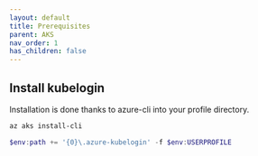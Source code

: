 ```yaml
---
layout: default
title: Prerequisites
parent: AKS
nav_order: 1
has_children: false
---
```


## Install kubelogin

Installation is done thanks to azure-cli into your profile directory.

```powershell
az aks install-cli

$env:path += '{0}\.azure-kubelogin' -f $env:USERPROFILE

```
